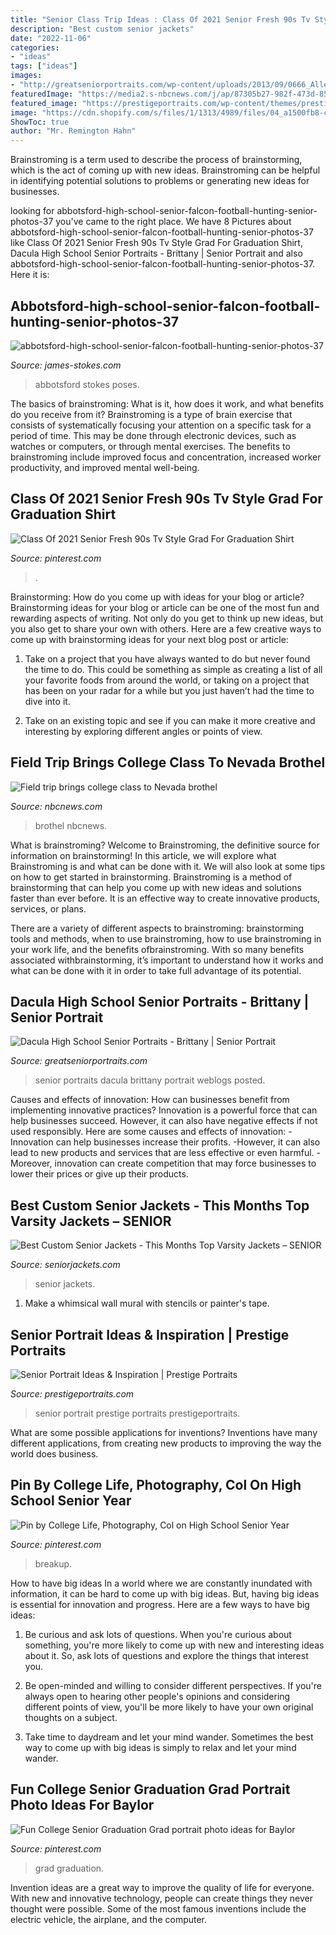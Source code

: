```yaml
---
title: "Senior Class Trip Ideas : Class Of 2021 Senior Fresh 90s Tv Style Grad For Graduation Shirt"
description: "Best custom senior jackets"
date: "2022-11-06"
categories:
- "ideas"
tags: ["ideas"]
images:
- "http://greatseniorportraits.com/wp-content/uploads/2013/09/0666_Allen_CX34(pp_w768_h1152).jpg"
featuredImage: "https://media2.s-nbcnews.com/j/ap/87305b27-982f-473d-85af-874f241170d0.nbcnews-fp-1200-630.jpg"
featured_image: "https://prestigeportraits.com/wp-content/themes/prestige/assets/build/images/galleries/gallery-1/gallery-image-3.jpg"
image: "https://cdn.shopify.com/s/files/1/1313/4989/files/04_a1500fb8-c4d8-4b34-8e2c-9aa52303e077_large.png?v=1498230082"
ShowToc: true
author: "Mr. Remington Hahn"
---
```



Brainstroming is a term used to describe the process of brainstorming, which is the act of coming up with new ideas. Brainstroming can be helpful in identifying potential solutions to problems or generating new ideas for businesses.

	

		
looking for abbotsford-high-school-senior-falcon-football-hunting-senior-photos-37 you've came to the right place. We have 8 Pictures about abbotsford-high-school-senior-falcon-football-hunting-senior-photos-37 like Class Of 2021 Senior Fresh 90s Tv Style Grad For Graduation Shirt, Dacula High School Senior Portraits - Brittany | Senior Portrait and also abbotsford-high-school-senior-falcon-football-hunting-senior-photos-37. Here it is:
		
    
## Abbotsford-high-school-senior-falcon-football-hunting-senior-photos-37

<img loading=lazy src="https://www.james-stokes.com/wp-content/uploads/2014/10/abbotsford-high-school-senior-falcon-football-hunting-senior-photos-37.jpg" onerror="this.onerror=null;this.src='https://tse4.mm.bing.net/th?id=OIP.SuVMyAAN6P_Pgn_tUOblQgHaLH&amp;pid=15.1';" alt="abbotsford-high-school-senior-falcon-football-hunting-senior-photos-37">

_Source: james-stokes.com_

>abbotsford stokes poses. 

	

The basics of brainstroming: What is it, how does it work, and what benefits do you receive from it?
Brainstroming is a type of brain exercise that consists of systematically focusing your attention on a specific task for a period of time. This may be done through electronic devices, such as watches or computers, or through mental exercises. The benefits to brainstroming include improved focus and concentration, increased worker productivity, and improved mental well-being.

    
## Class Of 2021 Senior Fresh 90s Tv Style Grad For Graduation Shirt

<img loading=lazy src="https://i.pinimg.com/736x/73/8a/b9/738ab99ff2ca7e4419b95045927e5652.jpg" onerror="this.onerror=null;this.src='https://tse4.mm.bing.net/th?id=OIP.p8FTHslv1iKDPuHzRXfHewHaHa&amp;pid=15.1';" alt="Class Of 2021 Senior Fresh 90s Tv Style Grad For Graduation Shirt">

_Source: pinterest.com_

>. 

	

Brainstorming: How do you come up with ideas for your blog or article?
Brainstorming ideas for your blog or article can be one of the most fun and rewarding aspects of writing. Not only do you get to think up new ideas, but you also get to share your own with others. Here are a few creative ways to come up with brainstorming ideas for your next blog post or article:
1. Take on a project that you have always wanted to do but never found the time to do. This could be something as simple as creating a list of all your favorite foods from around the world, or taking on a project that has been on your radar for a while but you just haven’t had the time to dive into it.

2. Take on an existing topic and see if you can make it more creative and interesting by exploring different angles or points of view.

    
## Field Trip Brings College Class To Nevada Brothel

<img loading=lazy src="https://media2.s-nbcnews.com/j/ap/87305b27-982f-473d-85af-874f241170d0.nbcnews-fp-1200-630.jpg" onerror="this.onerror=null;this.src='https://tse1.mm.bing.net/th?id=OIP.zekRWpUOFrOeBmTUalnFogHaD4&amp;pid=15.1';" alt="Field trip brings college class to Nevada brothel">

_Source: nbcnews.com_

>brothel nbcnews. 

	

What is brainstroming?
Welcome to Brainstroming, the definitive source for information on brainstorming! In this article, we will explore what Brainstroming is and what can be done with it. We will also look at some tips on how to get started in brainstorming.
Brainstroming is a method of brainstorming that can help you come up with new ideas and solutions faster than ever before. It is an effective way to create innovative products, services, or plans.

There are a variety of different aspects to brainstroming: brainstorming tools and methods, when to use brainstroming, how to use brainstroming in your work life, and the benefits ofbrainstroming. With so many benefits associated withbrainstorming, it’s important to understand how it works and what can be done with it in order to take full advantage of its potential.

    
## Dacula High School Senior Portraits - Brittany | Senior Portrait

<img loading=lazy src="http://greatseniorportraits.com/wp-content/uploads/2013/09/0666_Allen_CX34(pp_w768_h1152).jpg" onerror="this.onerror=null;this.src='https://tse4.mm.bing.net/th?id=OIP.j3BDzBtHWoYRmpfWUM2B2QHaLH&amp;pid=15.1';" alt="Dacula High School Senior Portraits - Brittany | Senior Portrait">

_Source: greatseniorportraits.com_

>senior portraits dacula brittany portrait weblogs posted. 

	

Causes and effects of innovation: How can businesses benefit from implementing innovative practices?
Innovation is a powerful force that can help businesses succeed. However, it can also have negative effects if not used responsibly. Here are some causes and effects of innovation: 
-Innovation can help businesses increase their profits.
-However, it can also lead to new products and services that are less effective or even harmful.
-Moreover, innovation can create competition that may force businesses to lower their prices or give up their products.

    
## Best Custom Senior Jackets - This Months Top Varsity Jackets – SENIOR

<img loading=lazy src="https://cdn.shopify.com/s/files/1/1313/4989/files/04_a1500fb8-c4d8-4b34-8e2c-9aa52303e077_large.png?v=1498230082" onerror="this.onerror=null;this.src='https://tse1.mm.bing.net/th?id=OIP.yQ7dYFqTvt_MeUggwxcINQHaHa&amp;pid=15.1';" alt="Best Custom Senior Jackets - This Months Top Varsity Jackets – SENIOR">

_Source: seniorjackets.com_

>senior jackets. 

	

1. Make a whimsical wall mural with stencils or painter's tape.

    
## Senior Portrait Ideas &amp; Inspiration | Prestige Portraits

<img loading=lazy src="https://prestigeportraits.com/wp-content/themes/prestige/assets/build/images/galleries/gallery-1/gallery-image-3.jpg" onerror="this.onerror=null;this.src='https://tse3.mm.bing.net/th?id=OIP.ZvIQluz3-JT0lZXqn2V8DAHaLG&amp;pid=15.1';" alt="Senior Portrait Ideas &amp; Inspiration | Prestige Portraits">

_Source: prestigeportraits.com_

>senior portrait prestige portraits prestigeportraits. 

	

What are some possible applications for inventions?
Inventions have many different applications, from creating new products to improving the way the world does business.

    
## Pin By College Life, Photography, Col On High School Senior Year

<img loading=lazy src="https://i.pinimg.com/736x/5b/fc/cc/5bfcccc87269ad9d2c218d9fe8e45469.jpg" onerror="this.onerror=null;this.src='https://tse4.mm.bing.net/th?id=OIP.RpHKJrBJpfcyFSot76--rgHaJ3&amp;pid=15.1';" alt="Pin by College Life, Photography, Col on High School Senior Year">

_Source: pinterest.com_

>breakup. 

	

How to have big ideas
In a world where we are constantly inundated with information, it can be hard to come up with big ideas. But, having big ideas is essential for innovation and progress. Here are a few ways to have big ideas:
1) Be curious and ask lots of questions. When you're curious about something, you're more likely to come up with new and interesting ideas about it. So, ask lots of questions and explore the things that interest you.

2) Be open-minded and willing to consider different perspectives. If you're always open to hearing other people's opinions and considering different points of view, you'll be more likely to have your own original thoughts on a subject.

3) Take time to daydream and let your mind wander. Sometimes the best way to come up with big ideas is simply to relax and let your mind wander.

    
## Fun College Senior Graduation Grad Portrait Photo Ideas For Baylor

<img loading=lazy src="https://i.pinimg.com/736x/f3/41/c6/f341c6ed4c81595614749e8df8dc78e4.jpg" onerror="this.onerror=null;this.src='https://tse4.mm.bing.net/th?id=OIP.GEeFVN1shDintePjiXU6VQHaLF&amp;pid=15.1';" alt="Fun College Senior Graduation Grad portrait photo ideas for Baylor">

_Source: pinterest.com_

>grad graduation. 

	

Invention ideas are a great way to improve the quality of life for everyone. With new and innovative technology, people can create things they never thought were possible. Some of the most famous inventions include the electric vehicle, the airplane, and the computer.

